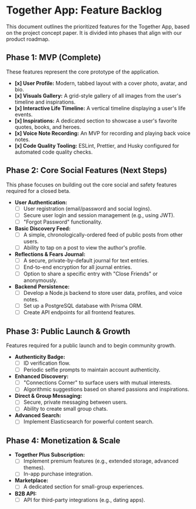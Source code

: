 # Together App: Feature Backlog

This document outlines the prioritized features for the Together App, based on the project concept paper. It is divided into phases that align with our product roadmap.

## Phase 1: MVP (Complete)

These features represent the core prototype of the application.

- **[x] User Profile:** Modern, tabbed layout with a cover photo, avatar, and bio.
- **[x] Visuals Gallery:** A grid-style gallery of all images from the user's timeline and inspirations.
- **[x] Interactive Life Timeline:** A vertical timeline displaying a user's life events.
- **[x] Inspirations:** A dedicated section to showcase a user's favorite quotes, books, and heroes.
- **[x] Voice Note Recording:** An MVP for recording and playing back voice notes.
- **[x] Code Quality Tooling:** ESLint, Prettier, and Husky configured for automated code quality checks.

## Phase 2: Core Social Features (Next Steps)

This phase focuses on building out the core social and safety features required for a closed beta.

- **User Authentication:**
  - [ ] User registration (email/password and social logins).
  - [ ] Secure user login and session management (e.g., using JWT).
  - [ ] "Forgot Password" functionality.
- **Basic Discovery Feed:**
  - [ ] A simple, chronologically-ordered feed of public posts from other users.
  - [ ] Ability to tap on a post to view the author's profile.
- **Reflections & Fears Journal:**
  - [ ] A secure, private-by-default journal for text entries.
  - [ ] End-to-end encryption for all journal entries.
  - [ ] Option to share a specific entry with "Close Friends" or anonymously.
- **Backend Persistence:**
  - [ ] Develop a Node.js backend to store user data, profiles, and voice notes.
  - [ ] Set up a PostgreSQL database with Prisma ORM.
  - [ ] Create API endpoints for all frontend features.

## Phase 3: Public Launch & Growth

Features required for a public launch and to begin community growth.

- **Authenticity Badge:**
  - [ ] ID verification flow.
  - [ ] Periodic selfie prompts to maintain account authenticity.
- **Enhanced Discovery:**
  - [ ] "Connections Corner" to surface users with mutual interests.
  - [ ] Algorithmic suggestions based on shared passions and inspirations.
- **Direct & Group Messaging:**
  - [ ] Secure, private messaging between users.
  - [ ] Ability to create small group chats.
- **Advanced Search:**
  - [ ] Implement Elasticsearch for powerful content search.

## Phase 4: Monetization & Scale

- **Together Plus Subscription:**
  - [ ] Implement premium features (e.g., extended storage, advanced themes).
  - [ ] In-app purchase integration.
- **Marketplace:**
  - [ ] A dedicated section for small-group experiences.
- **B2B API:**
  - [ ] API for third-party integrations (e.g., dating apps).
